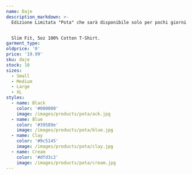```yaml
---
name: Daje
description_markdown: >-
  Edizione Limitata "Pota" che sarà disponibile solo per pochi giorni


  Slim Fit, 5oz 100% Cotton T-Shirt.
garment_type:
oldprice: '0'
price: '19.99'
sku: daje
stock: 10
sizes:
  - Small
  - Medium
  - Large
  - XL
styles:
  - name: Black
    color: '#000000'
    image: /images/products/pota/ack.jpg
  - name: Blue
    color: '#39589e'
    image: /images/products/pota/blue.jpg
  - name: Clay
    color: '#9c5145'
    image: /images/products/pota/clay.jpg
  - name: Cream
    color: '#dfd3c2'
    image: /images/products/pota/cream.jpg
---
```


